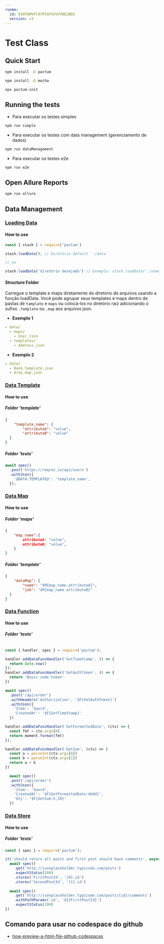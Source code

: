 ```yaml
---
runme:
  id: 01HTAMVFC97RYGPSVVVVBE2B0Z
  version: v3
---
```


# Test Class

## Quick Start

```bash {"id":"01HTAMVFC97RYGPSVVTT7MQ1ZV"}
npm install -D pactum
```

```bash {"id":"01HTAMVFC97RYGPSVVTWXD6KVQ"}
npm install -D mocha
```

```bash {"id":"01HTAMVFC97RYGPSVVTYSD4WM9"}
npx pactum-init
```

## Running the tests

- Para executar os testes simples

```bash {"id":"01HTAMVFC97RYGPSVVTYYJS33E"}
npm run simple
```

- Para executar os testes com data management (gerenciamento de dados)

```bash {"id":"01HTAMVFC97RYGPSVVV1PHSW3Y"}
npm run dataManagement
```

- Para executar os testes e2e

```bash {"id":"01HTAMVFC97RYGPSVVV57EG412"}
npm run e2e
```

## Open Allure Reports

```bash {"id":"01HTAMVFC97RYGPSVVV8FB7NDA"}
npm run allure
```

## Data Management

### [Loading Data](https://pactumjs.github.io/guides/data-management.html#loading-data)

#### How to use

```javascript {"id":"01HTAMVFC97RYGPSVVV9B9K7PX"}
const { stash } = require('pactum')

stash.loadData(); // Diretório default `./data`

// ou

stash.loadData('diretório desejado') // Exemplo: stash.loadData('./nome_minha_pasta')

```

#### Structure Folder

Carregue o template e maps diretamente do diretório de arquivos usando a função loadData. Você pode agrupar seus templates e maps dentro de pastas de `tamplate` e `maps` ou colocá-los no diretório raiz adicionando o sufixo `.template` ou `.map` aos arquivos json.

- **Exemplo 1**

```yaml {"id":"01HTAMVFC97RYGPSVVV9G6QMH4"}
- data/
  - maps/
    - User.json
  - templates/
    - Address.json
```

- **Exemplo 2**

```yaml {"id":"01HTAMVFC97RYGPSVVVAHMW36V"}
- data/
  - Bank.template.json
  - Army.map.json
```

### [Data Template](https://pactumjs.github.io/guides/data-management.html#data-template)

#### How to use

##### Folder 'template'

```json {"id":"01HTAMVFC97RYGPSVVVASD0AEE"}
{
    "template_name": {
        "attributeA": "value",
        "attributeB": "value"
  }
}
```

##### Folder 'tests'

```javascript {"id":"01HTAMVFC97RYGPSVVVE3CMK6N"}
await spec()
  .post('https://reqres.in/api/users')
  .withJson({
    '@DATA:TEMPLATE@': 'template_name',
  });
```

### [Data Map](https://pactumjs.github.io/guides/data-management.html#data-map)

#### How to use

##### Folder 'maps'

```json {"id":"01HTAMVFC97RYGPSVVVGNPVFG7"}
{
    "map_name":{
        attributeA: "value",
        attributeB: "value",
    }
}
```

##### Folder 'template'

```json {"id":"01HTAMVFC97RYGPSVVVKY8DFGH"}
{
    "dataMap": {
        "name": "$M{map_name.attributeA}",
        "job": "$M{map_name.attributeB}"
  }
}
```

### [Data Function](https://pactumjs.github.io/guides/data-management.html#data-function)

#### How to use

##### Folder 'tests'

```javascript {"id":"01HTAMVFC97RYGPSVVVNSNY67R"}

const { handler, spec } = require('pactum');

handler.addDataFuncHandler('GetTimeStamp', () => {
  return Date.now()
});
handler.addDataFuncHandler('GetAuthToken', () => {
  return 'Basic some-token'
})

await spec()
  .post('/api/order')
  .withHeaders('Authorization', '$F{GetAuthToken}')
  .withJson({
    'Item': 'Sword',
    'CreatedAt': '$F{GetTimeStamp}'
  })

handler.addDataFuncHandler('GetFormattedDate', (ctx) => {
  const fmt = ctx.args[0]
  return moment.format(fmt)
});

handler.addDataFuncHandler('GetSum', (ctx) => {
  const a = parseInt(ctx.args[0])
  const b = parseInt(ctx.args[1])
  return a + b
})

  await spec()
  .post('/api/order')
  .withJson({
    'Item': 'Sword',
    'CreatedAt': '$F{GetFormattedDate:dddd}',
    'Qty': '$F{GetSum:5,10}'
  })
```

### [Data Store](https://pactumjs.github.io/guides/data-management.html#data-store)

#### How to use

##### Folder 'tests'

```javascript {"id":"01HTAMVFC97RYGPSVVVQVWBDE7"}
const { spec } = require('pactum');

it('should return all posts and first post should have comments', async () => {
  await spec()
    .get('http://jsonplaceholder.typicode.com/posts')
    .expectStatus(200)
    .stores('FirstPostId', '[0].id')
    .stores('SecondPostId', '[1].id')
  
  await spec()
    .get(`http://jsonplaceholder.typicode.com/posts/{id}/comments`)
    .withPathParams('id', '$S{FirstPostId}')
    .expectStatus(200)
})
```

## Comando para usar no codespace do github

- [how-preview-a-html-file-github-codespaces](https://stackoverflow.com/questions/74452866/how-preview-a-html-file-github-codespaces)